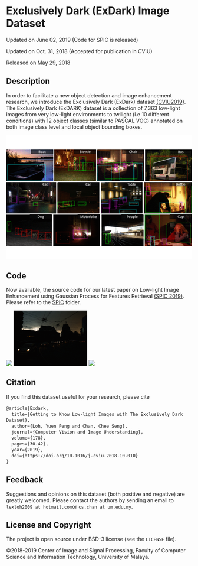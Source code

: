 # Exclusively Dark (ExDark) Image Dataset
Updated on June 02, 2019 (Code for SPIC is released)

Updated on Oct. 31, 2018 (Accepted for publication in CVIU)

Released on May 29, 2018

## Description

In order to facilitate a new object detection and image enhancement research, we introduce the Exclusively Dark (ExDark) dataset [(CVIU2019)](http://cs-chan.com/doc/cviu.pdf). The Exclusively Dark (ExDARK) dataset is a collection of 7,363 low-light images from very low-light environments to twilight (i.e 10 different conditions) with 12 object classes (similar to PASCAL VOC) annotated on both image class level and local object bounding boxes. 

![demo](Exdark.gif)

## Code 
Now available, the source code for our latest paper on Low-light Image Enhancement using Gaussian Process for Features Retrieval [(SPIC 2019)](http://cs-chan.com/doc/SPIC2019.pdf). Please refer to the [SPIC](https://github.com/cs-chan/Exclusively-Dark-Image-Dataset/tree/master/SPIC) folder.

<img src="SPIC/2015_00003.gif" height="150" > <img src="SPIC/2015_02446.gif" height="150" > <img src="SPIC/2015_06400.gif" height="150" >


## Citation
If you find this dataset useful for your research, please cite
```
@article{Exdark,
  title={Getting to Know Low-light Images with The Exclusively Dark Dataset},
  author={Loh, Yuen Peng and Chan, Chee Seng},
  journal={Computer Vision and Image Understanding},
  volume={178},
  pages={30-42},
  year={2019},
  doi={https://doi.org/10.1016/j.cviu.2018.10.010}
}
```

## Feedback
Suggestions and opinions on this dataset (both positive and negative) are greatly welcomed. Please contact the authors by sending an email to
`lexloh2009 at hotmail.com`or `cs.chan at um.edu.my`.

## License and Copyright
The project is open source under BSD-3 license (see the ``` LICENSE ``` file).

&#169;2018-2019 Center of Image and Signal Processing, Faculty of Computer Science and Information Technology, University of Malaya.
